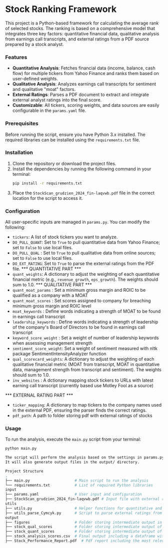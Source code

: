 # Stock Ranking Framework
This project is a Python-based framework for calculating the average rank of selected stocks. The ranking is based on a comprehensive model that integrates three key factors: quantitative financial data, qualitative analysis from earnings call transcripts, and external ratings from a PDF source prepared by a stock analyst.

### Features
* **Quantitative Analysis**: Fetches financial data (income, balance, cash flow) for multiple tickers from Yahoo Finance and ranks them based on user-defined weights.
* **Qualitative Analysis**: Analyzes earnings call transcripts for sentiment and qualitative "moat" factors.
* **External Ratings**: Parses a PDF document to extract and integrate external analyst ratings into the final score.
* **Customizable**: All tickers, scoring weights, and data sources are easily configurable in the `params.yaml` file.

### Prerequisites
Before running the script, ensure you have Python 3.x installed. The required libraries can be installed using the `requirements.txt` file.

### Installation
1.  Clone the repository or download the project files.
2.  Install the dependencies by running the following command in your terminal:
    ```bash
    pip install -r requirements.txt
    ```
3.  Place the `StockScan_grudzien_2024_fin-laqvwb.pdf` file in the correct location for the script to access it.

### Configuration
All user-specific inputs are managed in `params.py`. You can modify the following:
* `tickers`: A list of stock tickers you want to analyze.
* `DO_PULL_QUANT`: Set to `True` to pull quantitative data from Yahoo Finance; set to `False` to use local files.
* `DO_PULL_QUAL` : Set to `True` to pull qualitative data from online sources; set to `False` to use local files.
* `DO_EXT_RATING`: Set to `True` to parse the external ratings from the PDF file.
*** QUANTITATIVE PART ***
* `quant_weights`: A dictionary to adjust the weighting of each quantitative financial metric (e.g., `revenue_growth`, `eps_growth`). The weights should sum to 1.0.
*** QUALITATIVE PART ***
* `quant_moat_params`     : Set a minimum gross margin and ROIC to be qualified as a company with a MOAT
* `quant_moat_scores`     : Set scores assigned to company for breaching minimum gross margin and ROIC level
* `moat_keywords`         : Define words indicating a strength of MOAT to be found in earnings call transcript
* `leadership_keywords`   : Define words indicating a strength of leadership of the company's Board of Directors to be found in earnings call transcript
* `keyword_score_weight`  : Set a weight of number of leadership keywords when assessing management strength
* `sentiment_score_weight`: Set a weight of sentiment measured with nltk package SentimentIntensityAnalyzer function
* `qual_scorecard_weights`: A dictionary to adjust the weighting of each qualitative financial metric (MOAT from transcript, MOAT in quantitative data, management strength from transcript and sentiment). The weights should sum to 1.0.
* `inv_websites`          : A dctionary mapping stock tickers to URLs with latest earning call transcript (currently based use Motley Fool as a source)

*** EXTERNAL RATING PART ***
* `ticker_mapping`: A dictionary to map tickers to the company names used in the external PDF, ensuring the parser finds the correct ratings.
* `pdf_path`: A path to folder storing pdf with external ratings of stocks

### Usage
To run the analysis, execute the `main.py` script from your terminal:
```bash
python main.py

The script will perform the analysis based on the settings in params.py and print the final ranked summary of the selected stocks to the console and store it in csv in output folder. 
It will also generate output files in the output/ directory.

Project Structure
.
├── main.py                    # Main script to run the analysis
└── requirements.txt           # List of required Python libraries
input
├── params.yaml                # User input and configuration
├── StockScan_grudzien_2024_fin-laqvwb.pdf # Input file with external ratings
utils
├── utils.py                   # Helper functions for quantitative and qualitative analysis
├── utils_parse_Cymcyk.py      # Script to parse external ratings from the PDF
output
├── figures                    # Folder storing intermediate output in the form of plots (quant part, qual part, external rating)
├── stock_qual_scores          # Folder storing intermediate output of qualitative analysis
├── stock_quant_scores         # Folder storing intermediate output of quantitative analysis
├── stock_analysis_scores.csv  # Final output including a dataframe with stocks and their scores and ranks per category
├── Stock_Performance_Report.pdf  # Pdf report including the most relevant plots from folder figures

